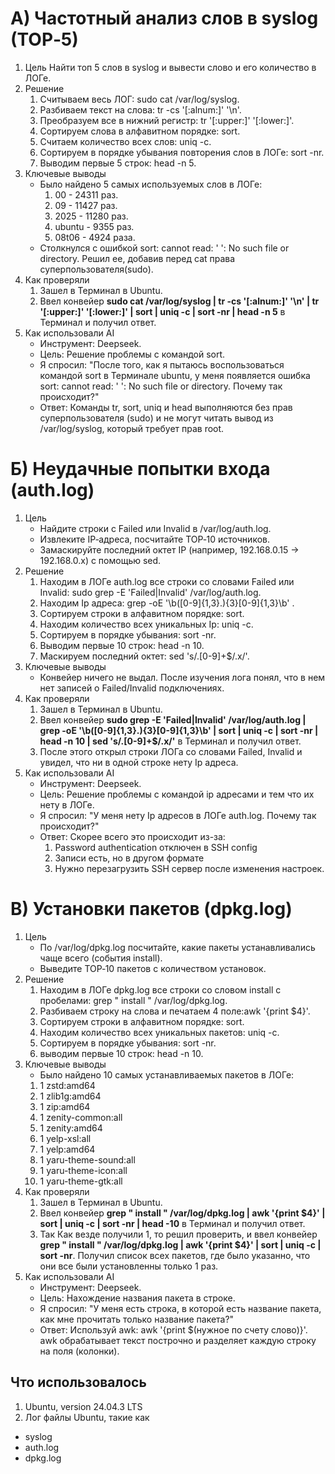 # А) Частотный анализ слов в syslog (TOP‑5)
1. Цель
Найти топ 5 слов в syslog и вывести слово и его количество в ЛОГе.
2. Решение
    1. Считываем весь ЛОГ: sudo cat /var/log/syslog.
    2. Разбиваем текст на слова: tr -cs '[:alnum:]' '\n'.
    3. Преобразуем все в нижний регистр: tr '[:upper:]' '[:lower:]'.
    4. Сортируем слова в алфавитном порядке: sort.
    5. Считаем количество всех слов: uniq -c.
    6. Сортируем в порядке убывания повторения слов в ЛОГе: sort -nr.
    7. Выводим первые 5 строк: head -n 5.
3. Ключевые выводы
    - Было найдено 5 самых используемых слов в ЛОГе:
        1. 00 - 24311 раз.
        2. 09 - 11427 раз.
        3. 2025 - 11280 раз.
        4. ubuntu - 9355 раз.
        5. 08t06 - 4924 раза.
    - Столкнулся с ошибкой sort: cannot read: ' ': No such file or directory. Решил ее, добавив перед cat права суперпользователя(sudo).
4. Как проверяли
    1. Зашел в Терминал в Ubuntu.
    2. Ввел конвейер **sudo cat /var/log/syslog | tr -cs '[:alnum:]' '\n' | tr '[:upper:]' '[:lower:]' | sort | uniq -c | sort -nr | head -n 5** в Терминал и получил ответ.
5. Как использовали AI
    - Инструмент: Deepseek.
    - Цель: Решение проблемы с командой sort.
    - Я спросил: "После того, как я пытаюсь воспользоваться командой sort в Терминале ubuntu, у меня появляется ошибка sort: cannot read: ' ': No such file or directory. Почему так происходит?"
    - Ответ: Команды tr, sort, uniq и head выполняются без прав суперпользователя (sudo) и не могут читать вывод из /var/log/syslog, который требует прав root.
# Б) Неудачные попытки входа (auth.log)
1. Цель
    - Найдите строки с Failed или Invalid в /var/log/auth.log.
    - Извлеките IP‑адреса, посчитайте TOP‑10 источников.
    - Замаскируйте последний октет IP (например, 192.168.0.15 → 192.168.0.x) с помощью sed. 
2. Решение
    1. Находим в ЛОГе auth.log все строки со словами Failed или Invalid: sudo grep -E 'Failed|Invalid' /var/log/auth.log.
    2. Находим Ip адреса: grep -oE '\b([0-9]{1,3}\.){3}[0-9]{1,3}\b' .
    3. Сортируем строки в алфавитном порядке: sort.
    4. Находим количество всех уникальных Ip: uniq -c.
    5. Сортируем в порядке убывания: sort -nr.
    6. Выводим первые 10 строк: head -n 10.
    7. Маскируем последний октет: sed 's/\.[0-9]\+$/.x/'.
3. Ключевые выводы
    - Конвейер ничего не выдал. После изучения лога понял, что в нем нет записей о Failed/Invalid подключениях.
4. Как проверяли
    1. Зашел в Терминал в Ubuntu.
    2. Ввел конвейер **sudo grep -E 'Failed|Invalid' /var/log/auth.log | grep -oE '\b([0-9]{1,3}\.){3}[0-9]{1,3}\b' | sort | uniq -c | sort -nr | head -n 10 | sed 's/\.[0-9]\+$/.x/'** в Терминал и получил ответ.
    3. После этого открыл строки ЛОГа со словами Failed, Invalid и увидел, что ни в одной строке нету Ip адреса.
5. Как использовали AI
    - Инструмент: Deepseek.
    - Цель: Решение проблемы с командой ip адресами и тем что их нету в ЛОГе.
    - Я спросил: "У меня нету Ip адресов в ЛОГе auth.log. Почему так происходит?"
    - Ответ: Скорее всего это происходит из-за:    
        1. Password authentication отключен в SSH config
        2. Записи есть, но в другом формате
        3. Нужно перезагрузить SSH сервер после изменения настроек. 
# В) Установки пакетов (dpkg.log)
1. Цель
    - По /var/log/dpkg.log посчитайте, какие пакеты устанавливались чаще всего (события install).
    - Выведите TOP‑10 пакетов с количеством установок.
2. Решение
    1. Находим в ЛОГе dpkg.log все строки со словом install с пробелами: grep " install " /var/log/dpkg.log.
    2. Разбиваем строку на слова и печатаем 4 поле:awk '{print $4}'.
    3. Сортируем строки в алфавитном порядке: sort.
    4. Находим количество всех уникальных пакетов: uniq -c.
    5. Сортируем в порядке убывания: sort -nr.
    6. выводим первые 10 строк: head -n 10.
3. Ключевые выводы
    - Было найдено 10 самых устанавливаемых пакетов в ЛОГе:
    1.    1 zstd:amd64
    2.    1 zlib1g:amd64
    3.    1 zip:amd64
    4.    1 zenity-common:all
    5.    1 zenity:amd64
    6.    1 yelp-xsl:all
    7.    1 yelp:amd64
    8.    1 yaru-theme-sound:all
    9.    1 yaru-theme-icon:all
    10.   1 yaru-theme-gtk:all
4. Как проверяли
    1. Зашел в Терминал в Ubuntu.
    2. Ввел конвейер **grep " install " /var/log/dpkg.log | awk '{print $4}' | sort | uniq -c | sort -nr | head -10** в Терминал и получил ответ.
    3. Так Как везде получили 1, то решил проверить, и ввел конвейер **grep " install " /var/log/dpkg.log | awk '{print $4}' | sort | uniq -c | sort -nr**. Получил список всех пакетов, где было указанно, что они все были установленны только 1 раз.
5. Как использовали AI
    - Инструмент: Deepseek.
    - Цель: Нахождение названия пакета в строке.
    - Я спросил: "У меня есть строка, в которой есть название пакета, как мне прочитать только название пакета?"
    - Ответ: Используй awk: awk '{print $(нужное по счету слово)}'. awk обрабатывает текст построчно и разделяет каждую строку на поля (колонки). 
## Что использовалось
1. Ubuntu, version 24.04.3 LTS
2. Лог файлы Ubuntu, такие как 
- syslog
- auth.log
- dpkg.log
